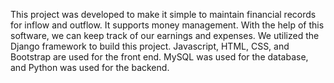 This project was developed to make it simple to maintain financial records for inflow and outflow. It supports money management. With the help of this software, we can keep track of our earnings and expenses. We utilized the Django framework to build this project. Javascript, HTML, CSS, and Bootstrap are used for the front end. MySQL was used for the database, and Python was used for the backend. 
